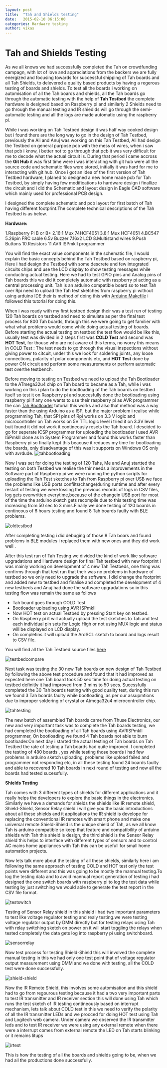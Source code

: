 ```yaml
---
layout: post
title:  "Tah and Shields testing"
date:   2015-02-10 06:15:00
categories: Hardware testing
author: vikas 
---
```

Tah and Shields Testing 
===

As we all knows we had successfully completed the Tah on crowdfunding campagn, with lot of love and appreciations from the backers we are fully energized and focusing towards for successful shipping of Tah boards and all Tah Shields, to delevered a quality based products by having a regerous testing of boards and shields. To test all the boards i working on automisation of all the Tah boards and shields, all the Tah boards go through the automatic testing with the help of **Tah Testbed** the complete hardware is designed based on Raspberry pi and similarly 2 Shields need to go through the manual testing and IR shiedlds will go through the semi-automatic testing and all the logs are made automatic using the raspberry pi.

While i was working on Tah Testbed design it was half way cooked design but i found there are the long way to go in the design of Tah Testbed, previously the Ali and Anuj was working on this Tah Testbed, Ali had design the Testbed on general purpose pcb with the mess of wires, when i saw that pcb i know, i better not to go through that pcb it was very difficult for me to decode what the actual circuit is.
During that period i came accross the **Git Hub** it was first time were i was interacting with git hub were all the source code and schematic files were stored, initially it was hard for me to interacting with git hub. Once i got an idea  of the first version of Tah Testbed hardware, I planed to designed a new home made pcb for Tah Testbed, by simply having few modifications to hardware design i finallize the circuit and i did the Schematic and layout design in Eagle CAD software which mainly used for professional PCB design.

I designed the complete schematic and pcb layout for first batch of Tah having different footprint.The complete technical descriptions of the Tah Testbed is as below.

**Hardware:**

1.Raspberry Pi B or B+
2.16:1 Mux 74HCF4051
3.8:1 Mux HCF4051
4.BC547
5.26pin FRC cable
6.5v Buzzer
7.16x2 LCD
8.Multistand wires
9.Push Buttons
10.Resistors
11.AVR ISPmkII programmer

You will find the exact value components in the schematic file, I would explain the basic concepts behind the Tah Testbed based on raspberry pi, Here i had design the Testbed with some descrete and few integrated circuits chips and use the LCD display to show testing messages while conducting actual testing. Here we had to test GPIO pins and Analog pins of Tah boards this we did it completely automatic with raspberry pi acting as a central processing unit. Tah is an arduino compatible board so to test Tah over Rpi need to upload the Tah test sketches from raspberry pi without using arduino IDE their is method of doing this with [Arduino Makefile](http://www.linuxcircle.com/2013/05/15/programming-and-uploading-arduino-sketch-without-ide/) i followed this tutorial for doing this.

When i was ready with my first testbed design their was a test run of testing 120 Tah boards on testbed and need to simulate as per the final test process for 800 Tah boards, through this we were going to get familier with what what problems would come while doing actual testing of boards. Before starting the actual testing on testbed the test flow would be like this, usually test was divided in 2 steps first was **COLD Test** and second was **HOT Test**, for thouse who are not aware of this terms, no worry this means in COLD Test : The test needs to go through the visual inspections without giving power to citcuit, under this we look for soldering joints, any loose connections, polarity of polar components etc, and **HOT Test** done by power ON circuit and perform some measurements or perform automatic test overthe testbench.

Before moving to testing on Testbed we need to upload the Tah Bootloader to the ATmega32u4 chip on Tah board to became as a Tah, while i was working on this i plan to do the bootloading of the Tah boards on testbed itself so test it on Raspberry pi and succesfully done the bootloading using raspberry pi if any one wants to use their raspberry pi as AVR programmer the can [Tah Bootloader](http://docs.tah.io/examples/tah-bootloader/) tutorial this works and also that method was a way faster than the using Arduino as a ISP, but the major problem i realise while programming Tah, that SPI pins of Rpi works on 3.3 V logic and microcontroller on Tah works on 5V TTL logic level i tried it on 3.3V level buit found it did not work it contineously resets the Tah board.  I descided to go for seperate ICSP programmer for uploading the bootloader  i used AVR ISPmkII clone as In System Programmer and found this works faster than Raspberry pi so finally kept this beacuse it reduces my time for bootloading the boards, only disadvantage of this was it supports on Windows OS only with avrdude.
![tahbootloading](https://cloud.githubusercontent.com/assets/8414343/6124556/792ab990-b134-11e4-8b58-f81bc3b00e59.jpg)

  
Now I was set for doing the testing of 120 Tahs, Me and Anuj startted the testing on both Testbed we realise the thir needs a improvements in the Software part of Raspberry pi we were running the python scripts for uploading the Tah Test sketches to Tah from Raspberry pi over USB we face the problems like USB ports confilts(change)during runtime and after every restart of testing we were lossing the previous records of logs in CSV files, log gets overwritten everytime,because of the changein USB port for most of the time the arduino sketch gets recompile due to this testing time was increasing from 50 sec to 3 mins.Finally we done testing of 120 boards in contineous of 6 hours testing and found  8 Tah boards faulty with BLE problems.

![oldtestbed](https://cloud.githubusercontent.com/assets/8414343/6124982/f19b4a40-b137-11e4-931b-451fab090100.jpg)
 
After completing testing i did debuging of those 8 Tah boars and found problems in BLE modules i replaced them with new ones and they did work well .


After this test run of Tah Testing we divided the kind of work like software upgradations and Hardware design for final Tah testbed with new footprint i was mainly working on development of 4 new Tah Testbeds, one thing was confirms through that test run that their was no problems in hardware  of testbed so we only need to upgrade the software. I did change the footprint and added new to testbed and finalise and completed the development of 4 new testbeds and Anuj had done the software upgradations so in this testing flow was remain the same as follows

* Tah board goes through COLD Test
* Bootloader uploading using AVR ISPmkII
* Now HOT test on actual Testbed by pressing Start key on testbed.
* On Raspberry pi it will actually upload the test sketches to Tah and test each individual pin sets for Logic High or not using MUX logic   	and status will be displayed on LCD display.
* On completins it will upload the ArdSCL sketch to board and logs result to CSV file.

You will find all the Tah Testbed source files [here](https://github.com/RevealingHourCreations/Tah_Testbed)

![testbedcompare](https://cloud.githubusercontent.com/assets/8414343/6125009/0c270d36-b138-11e4-8347-c29e112403fc.jpg)


Next task was testing the 30 new Tah boards on new design of Tah Testbed by following the above test procedure and found that it had improved as expected here one Tah board took 50 sec time for doing actual testing on testbed definitly it had improved from 3 mins to 50 secs. Sucessfully completed the 30 Tah boards testing with good quality test, during this run we found 3 Tah boards faulty while bootloading, as per our assupmtions due to improper soldering of crystal or Atmega32u4 microcontroller chip.

![tahtesting](https://cloud.githubusercontent.com/assets/8414343/6125025/26b91518-b138-11e4-88a7-6f5cafb4cbba.jpg)

The new batch of assembled Tah boards came from Thuse Electronics, our new and very important task was to complete the Tah boards testing, we had completed the bootloading of all Tah boards using AVRISPmkII programmer, On bootloading we found 4 Tah boards not able to burn bootloader.On next day i started the actual testing of Tah boards on Tah Testbed the rate of testing a Tah boards had quite improved. I completed the testing of 480 boards , yes while testing those boards i had few problems in arduino sketch uploading, problems like upload failed  and programmer not responding etc, in all these testing found 24 boards faulty and able to recovered 10 Tah boards in next round of testing and now all the boards had tested sucessfully.

**Shields Testing**

Tah comes with 3 different types of shields for different applications and it really helps the developers to explore the basic things in the electronics. Similarly we have a demands for shields the shields like IR remote shield, Shield-Shield, Sensor Relay shield i will give you the basic introductions about all these shields and it applications the IR shield is develope for replacing the conventional IR remotes with smart phone and make one universal remote.Shield-Shield is the unique shield of Tah, as we all know Tah is arduino compatible so keep that feature and compatibility of arduino shields with Tah this shield is design, the third shield is the Sensor Relay shield this helps to interface with different types of sensors and to control AC mains home appliances with Tah this can be usefull for small home automation projects.

Now lets talk more about the testing of all these shields, similarly here i am following the same approach of testing COLD and HOT test only the test points were different and this was going to be mostly the mannual testing.To log the testing data and to avoid mannual report generation of testing i had designed the one switch boards with raspberry pi to log the test data while testing by just switching we would able to generate the test report in the CSV file format.

![testswitch](https://cloud.githubusercontent.com/assets/8414343/6125056/5b0828d6-b138-11e4-983f-0763977a0d30.jpg)

Testing of Sensor Relay shield in this shield i had two important parameters to test like voltage regulator testing and realy testing.we were testing voltage regulator output by DMM directly but for testing relays using Tah with relay switching sketch on power on it will start toggling the relays when tested completely the data gets log into raspberry pi using switchboard.

![sensorrelay](https://cloud.githubusercontent.com/assets/8414343/6125090/b559b4b2-b138-11e4-989d-a6d787ef087c.jpg)


Now test process for testing Shield-Shield this will involved the complete manual testing in this we had only one test point that of voltage regulator output measurement using DMM and we done with testing, all the COLD test were done successfully.

![shield-shield](https://cloud.githubusercontent.com/assets/8414343/6125093/cab4b0a0-b138-11e4-989a-4e5343d600d0.jpg)

Now the IR Remote Shield, this involves some automisation and this shield had to go from regourous testing because it had a two very important parts to test IR transmitter and IR receiver section this will done using Tah which runs the test sketch of IR testing contineously based on interrupt mechanism, lets talk about COLD test in this we need to verify the polarity of all the IR transmitter LEDs and we procced for doing HOT test using Tah and Logitech web camera. Under camera we observed the IR transmitter leds and to test IR receiver we were using any external remote when there were a interrupt comes from external remote the LED on Tah starts blinking or it remains litups

![irtest](https://cloud.githubusercontent.com/assets/8414343/6125107/e757c990-b138-11e4-9118-6006f9cc0b8d.jpg)

This is how the testing of all the boards and shields going to be, when we had all the productions done successfully.


 









